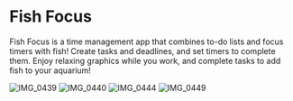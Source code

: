 # Fish Focus
Fish Focus is a time management app that combines to-do lists and focus timers with fish! Create tasks and deadlines, and set timers to complete them. Enjoy relaxing graphics while you work, and complete tasks to add fish to your aquarium!

![IMG_0439](https://github.com/user-attachments/assets/1ab15aa8-b82a-45d4-80ce-c7cd37e8e19d)
![IMG_0440](https://github.com/user-attachments/assets/fd3b395e-c14e-424d-ae64-8deaf3b74b82)
![IMG_0444](https://github.com/user-attachments/assets/2cc5f546-fb1e-4d4a-b4f7-6e557c941918)
![IMG_0449](https://github.com/user-attachments/assets/98be806e-7168-4678-b28a-92d30c8c6cef)
